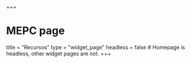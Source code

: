 +++
# MEPC page
title = "Recursos"
type = "widget_page"
headless = false  # Homepage is headless, other widget pages are not.
+++
